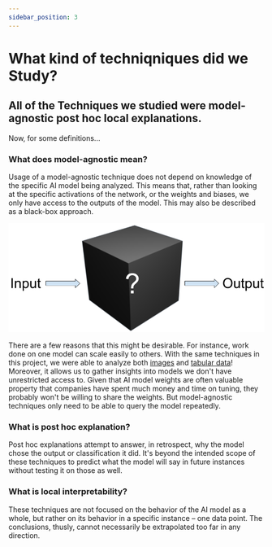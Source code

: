 ```yaml
---
sidebar_position: 3
---
```


# What kind of techniqniques did we Study?

## All of the Techniques we studied were model-agnostic post hoc local explanations.

Now, for some definitions...

### What does model-agnostic mean?

Usage of a model-agnostic technique does not depend on knowledge of the specific AI model being analyzed. This means that, rather than looking at the specific activations of the network, or the weights and biases, we only have access to the outputs of the model. This may also be described as a black-box approach.

![Black Box Clipart](Black_Box_Clipart.png "What is happening in the box? Not our problem!")

There are a few reasons that this might be desirable. For instance, work done on one model can scale easily to others. With the same techniques in this project, we were able to analyze both [images](/Explainable-Ai-Comps-2024/User%20Study/ResNet%20-%20Comparative%20Results) and [tabular data](/Explainable-Ai-Comps-2024/User%20Study/MOOC%20-%20Comparative%20Results)! Moreover, it allows us to gather insights into models we don't have unrestricted access to. Given that AI model weights are often valuable property that companies have spent much money and time on tuning, they probably won't be willing to share the weights. But model-agnostic techniques only need to be able to query the model repeatedly.

### What is post hoc explanation?

Post hoc explanations attempt to answer, in retrospect, why the model chose the output or classification it did. It's beyond the intended scope of these techniques to predict what the model will say in future instances without testing it on those as well.

### What is local interpretability?

These techniques are not focused on the behavior of the AI model as a whole, but rather on its behavior in a specific instance – one data point. The conclusions, thusly, cannot necessarily be extrapolated too far in any direction.
